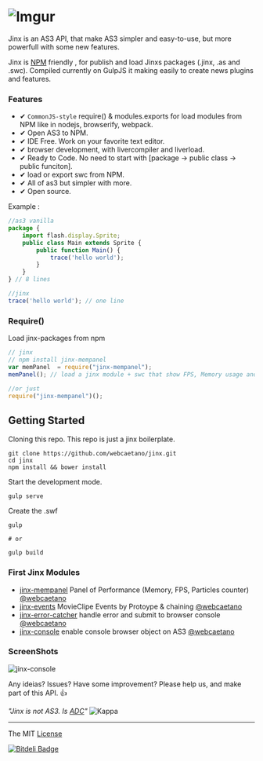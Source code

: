# ![Imgur](http://i.imgur.com/FHjshUv.png)

Jinx is an AS3 API, that make AS3 simpler and easy-to-use, but more powerfull with some new features.

Jinx is [NPM](https://www.npmjs.com) friendly , for publish and load Jinxs packages (.jinx, .as and .swc). 
Compiled currently on GulpJS it making easily to create news plugins and features.

### Features 
- ✔ `CommonJS-style` require() & modules.exports for load modules from NPM like in nodejs, browserify, webpack.
- ✔ Open AS3 to NPM.
- ✔ IDE Free. Work on your favorite text editor.
- ✔ browser development, with livercompiler and liverload. 
- ✔ Ready to Code. No need to start with [package -> public class -> public funciton].
- ✔ load or export swc from NPM.  
- ✔ All of as3 but simpler with more.
- ✔ Open source.

Example :

```javascript
//as3 vanilla
package {
	import flash.display.Sprite;
	public class Main extends Sprite {
		public function Main() {
			trace('hello world');
		}
	}
} // 8 lines

//jinx
trace('hello world'); // one line 
```

### Require()
Load jinx-packages from npm

```javascript
// jinx
// npm install jinx-mempanel
var memPanel  = require("jinx-mempanel");
memPanel(); // load a jinx module + swc that show FPS, Memory usage and Number of particles in a panel.

//or just 
require("jinx-mempanel")();
```

## Getting Started

Cloning this repo. 
This repo is just a jinx boilerplate.

```Batchfile
git clone https://github.com/webcaetano/jinx.git
cd jinx
npm install && bower install
```

Start the development mode.
```Batchfile
gulp serve
```

Create the .swf 
```Batchfile
gulp

# or 

gulp build
```


### First Jinx Modules 

- [jinx-mempanel](https://github.com/webcaetano/jinx-mempanel) Panel of Performance (Memory, FPS, Particles counter) [@webcaetano](https://github.com/webcaetano)
- [jinx-events](https://github.com/webcaetano/jinx-events) MovieClipe Events by Protoype & chaining  [@webcaetano](https://github.com/webcaetano)
- [jinx-error-catcher](https://github.com/webcaetano/jinx-error-catcher) handle error and submit to browser console [@webcaetano](https://github.com/webcaetano)
- [jinx-console](https://github.com/webcaetano/jinx-console) enable console browser object on AS3  [@webcaetano](https://github.com/webcaetano)

### ScreenShots

![jinx-console](http://i.imgur.com/DdARTRu.jpg)


Any ideias? Issues? Have some improvement? Please help us, and make part of this API. :+1:

*"Jinx is not AS3. Is [ADC](http://tinyurl.com/o3llg4l)"* ![Kappa](http://static-cdn.jtvnw.net/emoticons/v1/25/1.0)

---------------------------------

The MIT [License](https://raw.githubusercontent.com/webcaetano/jinx/master/LICENSE.md)


[![Bitdeli Badge](https://d2weczhvl823v0.cloudfront.net/webcaetano/jinx/trend.png)](https://bitdeli.com/free "Bitdeli Badge")

